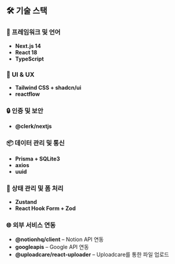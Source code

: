 ## 🛠 기술 스택

### 🚀 프레임워크 및 언어
- **Next.js 14**
- **React 18**
- **TypeScript**
  
### 🎨 UI & UX
- **Tailwind CSS + shadcn/ui**
- **reactflow**

### 🔒 인증 및 보안
- **@clerk/nextjs**

### 📦 데이터 관리 및 통신
- **Prisma + SQLite3** 
- **axios** 
- **uuid** 

### 🧩 상태 관리 및 폼 처리
- **Zustand** 
- **React Hook Form + Zod** 

### 🌐 외부 서비스 연동
- **@notionhq/client** – Notion API 연동
- **googleapis** – Google API 연동
- **@uploadcare/react-uploader** – Uploadcare를 통한 파일 업로드
